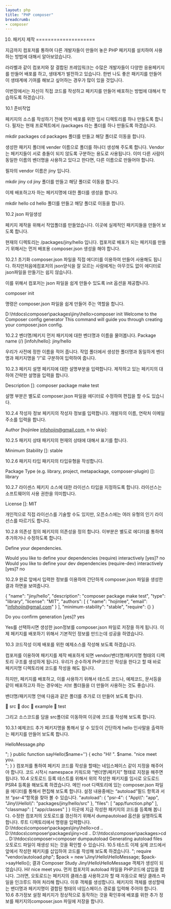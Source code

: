 ```yaml
---
layout: php
title: "PHP composer"
breadcrumb:
- composer
---
```


10. 패키지 제작
====================

지금까지 컴포저를 통하여 다른 개발자들이 만들어 놓은 PHP 페키지를 설치하여 사용하는 방법에 대해서 알아보았습니다.

라라벨과 같이 컴포저와 잘 결합된 프레임워크는 수많은 개발자들이 다양한 응용페키지를 만들어 배포를 하고, 생태계가 발전하고 있습니다. 한번 나도 좋은 패키지를 만들어 이 생태계에 기여를 해보고 싶어하는 경우가 많이 있을 것입니다.

이번장에서는 자신이 직접 코드를 작성하고 페키지를 만들어 배포하는 방법에 대해서 학습하도록 하겠습니다.

10.1 준비작업

페키지의 소스를 작성하기 전에 먼저 배포를 위한 임시 디렉토리를 하나 만들도록 합니다. 필자는 현재 프로젝트에서 /packages 라는 폴더를 하나 만들도록 하겠습니다.

mkdir packages 
cd packages
폴더를 만들고 해당 폴더로 이동을 합니다.

생성한 패키지 폴더에 vender 이름으로 폴더를 하나더 생성해 주도록 합니다. Vendor는 페키지들이 서로 충돌이 되지 않도록 구분하는 용도로 사용됩니다. 이미 다른 사람이 동일한 이름의 벤더명을 사용하고 있다고 한다면, 다른 이름으로 만들어야 합니다.

필자의 vendor 이름은 jiny 입니다. 

mkdir jiny
cd jiny
폴더를 만들고 해당 폴더로 이동을 합니다.

이제 배포하고자 하는 페키지명에 대한 폴더를 생성을 합니다.

mkdir hello
cd hello
폴더를 만들고 해당 폴더로 이동을 합니다.

10.2 json 파일생성

페키지 제작을 위해서 작업폴더를 만들었습니다. 이곳에 실제적인 패키지들을 만들어 보도록 합니다.

현재의 디렉토리는 /packages/jiny/hello 입니다. 컴포저로 배포가 되는 페키지를 만들기 위해서는 먼저 배포용 composer.json 생성을 해야 합니다.

10.2.1 초기화
composer.json 파일을 직접 에디터를 이용하여 만들어 사용해도 됩니다. 하지만처음에컴포저의 json양식을 잘 모르는 사람에게는 아무것도 없이 에디터로 json파일을 만들기는 쉽지 않습니다.

이를 위해서 컴포저는 json 파일을 쉽게 만들수 있도록 init 옵션을 제공합니다.

composer init

명령은 composer.json 파일을 쉽게 만들어 주는 역할을 합니다.

D:\htdocs\composer\packages\jiny\hello>composer init
  Welcome to the Composer config generator
This command will guide you through creating your composer.json config.

10.2.2 벤더명/페키지
먼저 패키지에 대한 벤더명과 이름을 물어봅니다.
Package name (<vendor>/<name>) [infoh/hello]: jiny/hello


우리가 사전에 정한 이름을 적어 줍니다. 작업 폴더에서 생성한 폴더명과 동일하게 벤더명과 페키지명을 “/”로 구분하여 입력하여 줍니다.

10.2.3 페키지 설명
페키지에 대한 설명부분을 입력합니다. 제작하고 있는 페키지의 대하여 간략한 설명을 입력을 합니다.

Description []: composer package make test

설명 부분은 별도로 composer.json 파일을 에디터로 수정하여 편집을 할 수도 있습니다.

10.2.4 작성자 정보
페키지의 작성자 정보를 입력합니다. 개발자의 이름, 연락처 이메일 주소를 입력을 합니다.

Author [hojinlee <infohojin@gmail.com>, n to skip]:

10.2.5 패키지 상태
패키지의 현재의 상태에 대해서 표기를 합니다.

Minimum Stability []: stable

10.2.6 패키지 타입
패키지의 타입유형을 작성합니다. 

Package Type (e.g. library, project, metapackage, composer-plugin) []: library

10.2.7 라이센스
페키지 소스에 대한 라이선스 타입을 지정하도록 합니다. 라이선스는 소프트웨어의 사용 권한을 의미합니다.

License []: MIT

개인적으로 직접 라이선스를 기술할 수도 있지만, 오픈소스에는 여러 유형의 인기 라이선스를 따르기도 합니다.

10.2.8 의존성 정의
페키지의 의존성을 정의 합니다. 이부분은 별도로 에디터를 통하여 추가하거나 수정하도록 합니다.

Define your dependencies.

Would you like to define your dependencies (require) interactively [yes]? no
Would you like to define your dev dependencies (require-dev) interactively [yes]? no

10.2.9 완료
앞에서 입력한 정보를 이용하여 간단하게 composer.json 파일을 생성한 결과 하면을 보여줍니다.

{
    "name": "jiny/hello",
    "description": "composer package make test",
    "type": "library",
    "license": "MIT",
    "authors": [
        {
            "name": "hojinlee",
            "email": "infohojin@gmail.com"
        }
    ],
    "minimum-stability": "stable",
    "require": {}
}

Do you confirm generation [yes]? yes

Yes를 선택하시면 생성한 json정보를 composer.json 파일로 저장을 하게 됩니다. 이제 페키지를 배포하기 위해서 기본적인 정보를 만드는데 성공을 하였습니다.


10.3 코드작성
이제 배포를 위한 예제소스를 작성해 보도록 하겠습니다.

컴포저를 이용하여 패키지를 제작 배포하게 되면 vendor/밴더명/패키지명 형태의 디렉토리 구조를 생성하게 됩니다. 우리가 순수하게 PHP코드만 작성을 한다고 할 때 바로 페키지명 디렉토리에 코드를 작성을 해도 됩니다.

하지만, 페키지를 배포하고, 이를 사용하기 위해서 테스트 코드나, 예제코드, 문서등을 같이 배포하고자 하는 경우에는 서브 폴더들을 더 만들어 사용하는 것도 좋습니다.

밴더명/패키지명 안에 다음과 같은 폴더를 추가로 더 만들어 보도록 합니다.

	src
	doc
	example
	test

그리고 소스코드를 담을 src폴더로 이동하여 이곳에 코드를 작성해 보도록 합니다.

10.3.1 예제코드 추가
페키지명을 통해서 알 수 있듯이 간단하게 hello 인사말을 출력하는 페키지를 만들어 보도록 합니다.

HelloMessage.php

<?php

namespace Jiny\Hello;

class HelloMessage
{
    /**
     * @return void
     */
    public function __construct()
    {
        echo __CLASS__." 객체가 생성이 되었습니다.<br>";
    }

    public function sayHello($name='')
    {
        echo "Hi! ". $name. "nice meet you.<br>";
    }

}


컴포저를 통하여 페키지 코드를 작성을 할때는 네임스페이스 같이 지정을 해주어야 합니다. 코드 시작시 namespace 키워드와 “밴더명\페키지” 형태로 지정을 해주면 됩니다.


10.4 오토로드 등록
테스트를 위해서 위의 작성한 패키지를 임시로 오도로드 PSR4 등록을 해보도록 하겠습니다. 

메인 root 디렉토리에 있는 composer.json 파일을 에디터를 통해서 편집해 보도록 합니다. 설정 내용중에는 “autoload”필드 항목과 서브 “psr-4”항목을 찾아 볼 수 있습니다. 

"autoload": {
        "psr-4": {
            "App\\": "app",
            "Jiny\\Hello\\": "packages/jiny/hello/src"
        },
        "files": [
            "app/function.php"
        ],
        "classmap": [
            "app/classes"
        ]   
    }

이곳에 지금 작성한 패키지의 코드를 등록해 봅니다.

수정한 컴포저의 오토로드를 갱신하기 위해서 dumpautoload 옵션을 실행하도록 합니다. 루트 디렉토리에서 명령을 입력합니다.

D:\htdocs\composer\packages\jiny\hello>cd ..
D:\htdocs\composer\packages\jiny>cd ..
D:\htdocs\composer\packages>cd ..
D:\htdocs\composer>composer dumpautoload
Generating autoload files

오토로드 파일이 재생성 되는 것을 확인할 수 있습니다.

10.5 테스트
이제 실제 코드에서 앞에서 작성한 페키지를 삽입하여 코드를 작성해 보도록 하겠습니다.

<?php

echo "Composer Study<br>";
require "vendor/autoload.php";

$pack = new \Jiny\Hello\HelloMessage;

$pack->sayHello();

결과
Composer Study
Jiny\Hello\HelloMessage 객체가 생성이 되었습니다.
Hi! nice meet you.

먼저 컴포저의 autoload 파일을 PHP코드에 삽입을 합니다. 그러면, 오토로드는 페키지의 클래스를 사용하고자 할 때 자동으로 해당 클래스 파일을 인크루드 하여 처리해 합니다.

이후 객체를 생성합니다. 페키지의 객체를 생성할때는 밴더명과 페키지명이 결합된 형태의 네임스페이스 경로를 입력해 주어야 합니다.


10.6 추가정보 설정
페키지가 정상적으로 동작하는 것을 확인후에 배포를 위한 추가 정보를 패키지의composer.json 파일에 저장을 합니다.


